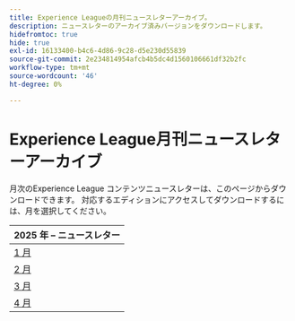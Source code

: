 ```yaml
---
title: Experience Leagueの月刊ニュースレターアーカイブ。
description: ニュースレターのアーカイブ済みバージョンをダウンロードします。
hidefromtoc: true
hide: true
exl-id: 16133400-b4c6-4d86-9c28-d5e230d55839
source-git-commit: 2e234814954afcb4b5dc4d1560106661df32b2fc
workflow-type: tm+mt
source-wordcount: '46'
ht-degree: 0%

---
```


# Experience League月刊ニュースレターアーカイブ

月次のExperience League コンテンツニュースレターは、このページからダウンロードできます。 対応するエディションにアクセスしてダウンロードするには、月を選択してください。

| 2025 年 – ニュースレター |
|------------|
| [1 月 ](assets/Jan-Newsletter.pdf) |
| [2 月 ](assets/Feb-Newsletter.pdf) |
| [3 月 ](assets/March-Newsletter.pdf) |
| [4 月 ](assets/April-Newsletter.pdf) |

